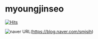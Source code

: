 # myoungjinseo


[![Hits](https://hits.seeyoufarm.com/api/count/incr/badge.svg?url=https%3A%2F%2Fgithub.com%2Fmyoungjinseo&count_bg=%2379C83D&title_bg=%23555555&icon=&icon_color=%23E7E7E7&title=hits&edge_flat=false)](https://hits.seeyoufarm.com)

![naver URL](https://img.shields.io/twitter/url?color=%2304cf5c&label=blog&logo=naver&logoColor=%2304cf5c&style=social&url=https%3A%2F%2Fblog.naver.com%2Fsmjsih)(https://blog.naver.com/smjsih)


